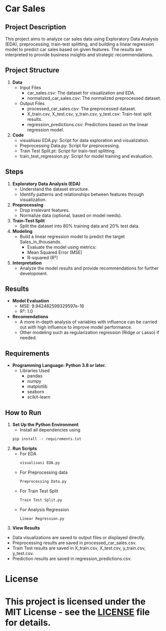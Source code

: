 # Car Sales
## Project Description
This project aims to analyze car sales data using Exploratory Data Analysis (EDA), preprocessing, train-test splitting, and building a linear regression model to predict car sales based on given features. The results are interpreted to provide business insights and strategic recommendations.

## Project Structure

1. **Data**
     - Input Files
         - car_sales.csv: The dataset for visualization and EDA.
         - normalized_car_sales.csv: The normalized preprocessed dataset.
     - Output Files
         - processed_car_sales.csv: The preprocessed dataset.
         - X_train.csv, X_test.csv, y_train.csv, y_test.csv: Train-test split results.
         - regression_predictions.csv: Predictions based on the linear regression model.
2. **Code**
     - visualisasi EDA.py: Script for data exploration and visualization.
     - Preprocessing Data.py: Script for preprocessing.
     - Train Test Split.pt: Script for train-test splitting.
     - train_test_regression.py: Script for model training and evaluation.

## Steps

1. **Exploratory Data Analysis (EDA)**
     - Understand the dataset structure.
     - Identify patterns and relationships between features through visualization.
2. **Preprocessing**
     - Drop irrelevant features.
     - Normalize data (optional, based on model needs).
3. **Train-Test Split**
     - Split the dataset into 80% training data and 20% test data.
4. **Modeling**
     - Build a linear regression model to predict the target Sales_in_thousands.
         - Evaluate the model using metrics:
         - Mean Squared Error (MSE)
         - R-squared (R²)
5. **Interpretation**
     - Analyze the model results and provide recommendations for further development.

## Results

- **Model Evaluation**
    - MSE: 9.942482599329597e-16
    - R²: 1.0
- **Recomendations**
    - A more in-depth analysis of variables with influence can be carried out with high influence to improve model performance.
    - Other modeling such as regularization regression (Ridge or Lasso) if needed.

## Requirements

- **Programming Language: Python 3.8 or later.**
     - Libraries Used
        - pandas
        - numpy
        - matplotlib
        - seaborn
        - scikit-learn

## How to Run

1. **Set Up the Python Environment**
   - Install all dependencies using
   ``` bash
   pip install -r requirements.txt
2. **Run Scripts**
   - For EDA
        ``` bash
        visualisasi EDA.py
   - For Preprocessing data
        ``` bash
        Preprocessing Data.py
   - For Train Test Split
        ``` bash
        Train Test Split.py
   - For Analysis Regression
        ``` bash
        Linear Regression.py
3.  **View Results**
   - Data visualizations are saved to output files or displayed directly.
   - Preprocessing results are saved in processed_car_sales.csv.
   - Train Test results are saved in X_train.csv, X_test.csv, y_train.csv, y_test.csv.
   - Prediction results are saved in regression_predictions.csv.

 # License
 # This project is licensed under the MIT License - see the [LICENSE](LICENSE) file for details.
